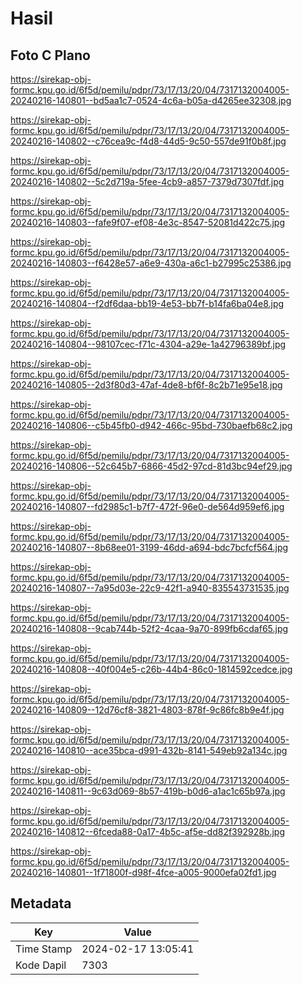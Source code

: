 # Hasil

## Foto C Plano

https://sirekap-obj-formc.kpu.go.id/6f5d/pemilu/pdpr/73/17/13/20/04/7317132004005-20240216-140801--bd5aa1c7-0524-4c6a-b05a-d4265ee32308.jpg

https://sirekap-obj-formc.kpu.go.id/6f5d/pemilu/pdpr/73/17/13/20/04/7317132004005-20240216-140802--c76cea9c-f4d8-44d5-9c50-557de91f0b8f.jpg

https://sirekap-obj-formc.kpu.go.id/6f5d/pemilu/pdpr/73/17/13/20/04/7317132004005-20240216-140802--5c2d719a-5fee-4cb9-a857-7379d7307fdf.jpg

https://sirekap-obj-formc.kpu.go.id/6f5d/pemilu/pdpr/73/17/13/20/04/7317132004005-20240216-140803--fafe9f07-ef08-4e3c-8547-52081d422c75.jpg

https://sirekap-obj-formc.kpu.go.id/6f5d/pemilu/pdpr/73/17/13/20/04/7317132004005-20240216-140803--f6428e57-a6e9-430a-a6c1-b27995c25386.jpg

https://sirekap-obj-formc.kpu.go.id/6f5d/pemilu/pdpr/73/17/13/20/04/7317132004005-20240216-140804--f2df6daa-bb19-4e53-bb7f-b14fa6ba04e8.jpg

https://sirekap-obj-formc.kpu.go.id/6f5d/pemilu/pdpr/73/17/13/20/04/7317132004005-20240216-140804--98107cec-f71c-4304-a29e-1a42796389bf.jpg

https://sirekap-obj-formc.kpu.go.id/6f5d/pemilu/pdpr/73/17/13/20/04/7317132004005-20240216-140805--2d3f80d3-47af-4de8-bf6f-8c2b71e95e18.jpg

https://sirekap-obj-formc.kpu.go.id/6f5d/pemilu/pdpr/73/17/13/20/04/7317132004005-20240216-140806--c5b45fb0-d942-466c-95bd-730baefb68c2.jpg

https://sirekap-obj-formc.kpu.go.id/6f5d/pemilu/pdpr/73/17/13/20/04/7317132004005-20240216-140806--52c645b7-6866-45d2-97cd-81d3bc94ef29.jpg

https://sirekap-obj-formc.kpu.go.id/6f5d/pemilu/pdpr/73/17/13/20/04/7317132004005-20240216-140807--fd2985c1-b7f7-472f-96e0-de564d959ef6.jpg

https://sirekap-obj-formc.kpu.go.id/6f5d/pemilu/pdpr/73/17/13/20/04/7317132004005-20240216-140807--8b68ee01-3199-46dd-a694-bdc7bcfcf564.jpg

https://sirekap-obj-formc.kpu.go.id/6f5d/pemilu/pdpr/73/17/13/20/04/7317132004005-20240216-140807--7a95d03e-22c9-42f1-a940-835543731535.jpg

https://sirekap-obj-formc.kpu.go.id/6f5d/pemilu/pdpr/73/17/13/20/04/7317132004005-20240216-140808--9cab744b-52f2-4caa-9a70-899fb6cdaf65.jpg

https://sirekap-obj-formc.kpu.go.id/6f5d/pemilu/pdpr/73/17/13/20/04/7317132004005-20240216-140808--40f004e5-c26b-44b4-86c0-1814592cedce.jpg

https://sirekap-obj-formc.kpu.go.id/6f5d/pemilu/pdpr/73/17/13/20/04/7317132004005-20240216-140809--12d76cf8-3821-4803-878f-9c86fc8b9e4f.jpg

https://sirekap-obj-formc.kpu.go.id/6f5d/pemilu/pdpr/73/17/13/20/04/7317132004005-20240216-140810--ace35bca-d991-432b-8141-549eb92a134c.jpg

https://sirekap-obj-formc.kpu.go.id/6f5d/pemilu/pdpr/73/17/13/20/04/7317132004005-20240216-140811--9c63d069-8b57-419b-b0d6-a1ac1c65b97a.jpg

https://sirekap-obj-formc.kpu.go.id/6f5d/pemilu/pdpr/73/17/13/20/04/7317132004005-20240216-140812--6fceda88-0a17-4b5c-af5e-dd82f392928b.jpg

https://sirekap-obj-formc.kpu.go.id/6f5d/pemilu/pdpr/73/17/13/20/04/7317132004005-20240216-140801--1f71800f-d98f-4fce-a005-9000efa02fd1.jpg


## Metadata

| Key        | Value               |
| ---------- | ------------------- |
| Time Stamp | 2024-02-17 13:05:41 |
| Kode Dapil | 7303                |



